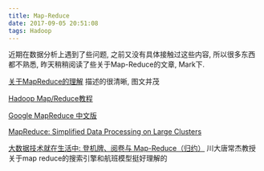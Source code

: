 ```yaml
---
title: Map-Reduce
date: 2017-09-05 20:51:08
tags: Hadoop
---
```


近期在数据分析上遇到了些问题, 之前又没有具体接触过这些内容, 所以很多东西都不熟悉, 昨天稍稍阅读了些关于Map-Reduce的文章, Mark下.

[关于MapReduce的理解](https://www.zhihu.com/question/23345991) 描述的很清晰, 图文并茂

[Hadoop Map/Reduce教程](http://hadoop.apache.org/docs/r1.0.4/cn/mapred_tutorial.html)

[Google MapReduce 中文版](https://wenku.baidu.com/view/1aa777fd04a1b0717fd5dd4a.html)

[MapReduce: Simplified Data Processing on Large Clusters](https://static.googleusercontent.com/media/research.google.com/zh-CN//archive/mapreduce-osdi04.pdf)

[大数据技术就在生活中: 登机牌、阅卷与 Map-Reduce（归约）](http://m.blog.csdn.net/winnyrain/article/details/47955187)
川大唐常杰教授关于map reduce的搜索引擎和航班模型挺好理解的 
